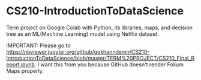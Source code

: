 # CS210-IntroductionToDataScience
Term project on Google Colab with Python, its libraries, maps, and decision tree as an ML(Machine Learning) model using Netflix dataset.

IMPORTANT: Please go to https://nbviewer.jupyter.org/github/gokhanndemir/CS210-IntroductionToDataScience/blob/master/TERM%20PROJECT/CS210_Final_Report.ipynb.
I want this from you because GitHub doesn't render Folium Maps properly.
